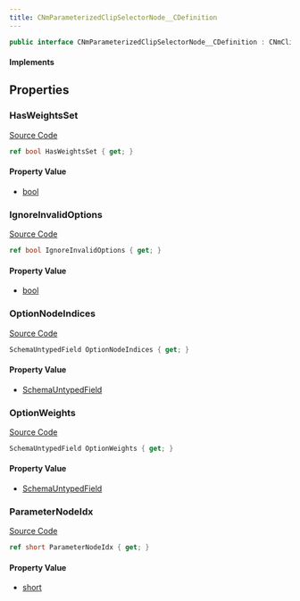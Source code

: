 ```yaml
---
title: CNmParameterizedClipSelectorNode__CDefinition
---
```


```csharp
public interface CNmParameterizedClipSelectorNode__CDefinition : CNmClipReferenceNode__CDefinition, CNmPoseNode__CDefinition, CNmGraphNode__CDefinition, ISchemaClass<CNmGraphNode__CDefinition>, ISchemaClass<CNmPoseNode__CDefinition>, ISchemaClass<CNmClipReferenceNode__CDefinition>, ISchemaClass<CNmParameterizedClipSelectorNode__CDefinition>, ISchemaField, ISchemaClass, INativeHandle
```

#### Implements

## Properties

### HasWeightsSet

[Source Code](https://github.com/swiftly-solution/swiftlys2/blob/beta/managed/src/SwiftlyS2.Generated/Schemas/Interfaces/CNmParameterizedClipSelectorNode__CDefinition.cs#L26)

```csharp
ref bool HasWeightsSet { get; }
```

#### Property Value

- [bool](https://learn.microsoft.com/dotnet/api/system.boolean)

### IgnoreInvalidOptions

[Source Code](https://github.com/swiftly-solution/swiftlys2/blob/beta/managed/src/SwiftlyS2.Generated/Schemas/Interfaces/CNmParameterizedClipSelectorNode__CDefinition.cs#L24)

```csharp
ref bool IgnoreInvalidOptions { get; }
```

#### Property Value

- [bool](https://learn.microsoft.com/dotnet/api/system.boolean)

### OptionNodeIndices

[Source Code](https://github.com/swiftly-solution/swiftlys2/blob/beta/managed/src/SwiftlyS2.Generated/Schemas/Interfaces/CNmParameterizedClipSelectorNode__CDefinition.cs#L17)

```csharp
SchemaUntypedField OptionNodeIndices { get; }
```

#### Property Value

- [SchemaUntypedField](/docs/api/shared/schemas/schemauntypedfield)

### OptionWeights

[Source Code](https://github.com/swiftly-solution/swiftlys2/blob/beta/managed/src/SwiftlyS2.Generated/Schemas/Interfaces/CNmParameterizedClipSelectorNode__CDefinition.cs#L20)

```csharp
SchemaUntypedField OptionWeights { get; }
```

#### Property Value

- [SchemaUntypedField](/docs/api/shared/schemas/schemauntypedfield)

### ParameterNodeIdx

[Source Code](https://github.com/swiftly-solution/swiftlys2/blob/beta/managed/src/SwiftlyS2.Generated/Schemas/Interfaces/CNmParameterizedClipSelectorNode__CDefinition.cs#L22)

```csharp
ref short ParameterNodeIdx { get; }
```

#### Property Value

- [short](https://learn.microsoft.com/dotnet/api/system.int16)

